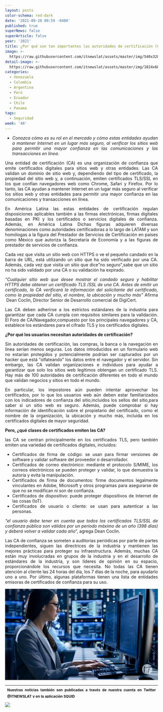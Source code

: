 ```yaml
---
layout: posts
color-schema: red-dark
date: '2021-09-20 09:59 -0400'
published: true
superNews: false
superArticle: false
year: '2021'
title: ¿Por qué son tan importantes las autoridades de certificación (CA)?
image: >-
  https://raw.githubusercontent.com/itnewslat/assets/master/img/540x320/Monitoreo-de-Red-p.jpg
detail-image: >-
  https://raw.githubusercontent.com/itnewslat/assets/master/img/1024x680/Monitoreo-de-Red-g.jpg
categories:
  - Venezuela
  - Colombia
  - Argentina
  - Perú
  - Ecuador
  - Chile
  - Panama
tags:
  - Seguridad
week: '40'
---
```

<ul style="list-style-type: disc; text-align: justify;">
	<li><em>C</em><em>onozca cómo es su rol en el mercado y cómo estas entidades ayudan a mantener Internet en un lugar más seguro, al verificar los sitios web para permitir una mayor confianza en las comunicaciones y las transacciones en línea.</em></li>
</ul>
<p style="text-align: justify;">Una entidad de certificación (CA) es una organización de confianza que emite certificados digitales para sitios web y otras entidades. Las CA validan un dominio de sitio web y, dependiendo del tipo de certificado, la propiedad del sitio web y, a continuación, emiten certificados TLS/SSL en los que confían navegadores web como Chrome, Safari y Firefox. Por lo tanto, las CA ayudan a mantener Internet en un lugar más seguro al verificar los sitios web y otras entidades para permitir una mayor confianza en las comunicaciones y transacciones en línea.</p>
<p style="text-align: justify;">En América Latina las estas entidades de certificación regulan disposiciones aplicables también a las firmas electrónicas, firmas digitales basadas en PKI y los certificados o servicios digitales de confianza. Además, en América Latina Dichas figuras adquieren diversas denominaciones como autoridades certificadoras a lo largo de LATAM y son homólogas a la figura del Prestador de Servicios de Certificación en paises como México que autoriza la Secretaría de Economía y a las figuras de prestador de servicios de confianza.</p>
<p style="text-align: justify;">Cada vez que visita un sitio web con HTTPS o ve el pequeño candado en la barra de URL, está utilizando un sitio que ha sido verificado por una CA. Además, cada vez que visita un sitio que dice"no seguro",sabe que un sitio no ha sido validado por una CA o su validación ha expirado.</p>
<p style="text-align: justify;"><em>“Cualquier sitio web que desee mostrar el candado seguro y habilitar HTTPS debe obtener un certificado TLS /SSL de una CA. Antes de emitir un certificado, la CA verificará la información del solicitante del certificado, como la propiedad del sitio, el nombre, la ubicación y mucho más”</em> Afirma  Dean Coclin, Director Senior de Desarrollo comercial de DigiCert.</p>
<p style="text-align: justify;">Las CA deben adherirse a los estrictos estándares de la industria para garantizar que cada CA cumpla con requisitos similares para la validación. El Foro de CA/Navegador,compuesto por los principales navegadores y CA, establece los estándares para el cifrado TLS y los certificados digitales.</p>
<p style="text-align: justify;"><strong>¿Por qué los usuarios necesitan autoridades de certificación?</strong></p>
<p style="text-align: justify;">Sin autoridades de certificación, las compras, la banca o la navegación en línea serían menos seguras. Los datos introducidos en un formulario web no estarían protegidos y potencialmente podrían ser capturados por un hacker que está "olfateando" los datos entre el navegador y el servidor. Sin embargo, las CA validan organizaciones e individuos para ayudar a garantizar que solo los sitios web legítimos obtengan un certificado TLS. Hay más de 100 autoridades de certificación diferentes en todo el mundo que validan negocios y sitios en todo el mundo.</p>
<p style="text-align: justify;">En particular, los impostores aún pueden intentar aprovechar los certificados, por lo que los usuarios web aún deben estar familiarizados con los indicadores de confianza del sitio,incluidos los sellos del sitio,para saber si un sitio web es seguro. Además, puede comprobar si hay información de identificación sobre el propietario del certificado, como el nombre de la organización, la ubicación y mucho más, incluida en los certificados digitales de mayor seguridad.</p>
<p style="text-align: justify;"><strong>Pero, ¿qué clases de certificados emiten las CA?</strong></p>
<p style="text-align: justify;">las CA se centran principalmente en los certificados TLS, pero también emiten una variedad de certificados digitales, incluidos:</p>

<ul style="text-align: justify;">
	<li>Certificados de firma de código: se usan para firmar versiones de software y validar software del proveedor o desarrollador.</li>
	<li>Certificados de correo electrónico: mediante el protocolo S/MIME, los correos electrónicos se pueden proteger y validar, lo que demuestra la autoría y evita la manipulación.</li>
	<li>Certificados de firma de documentos: firme documentos legalmente vinculantes en Adobe, Microsoft y otros programas para asegurarse de que no se modifican ni son de confianza.</li>
	<li>Certificados de dispositivo: puede proteger dispositivos de Internet de las cosas (IoT).</li>
	<li>Certificados de usuario o cliente: se usan para autenticar a las personas.</li>
</ul>
<p style="text-align: justify;"><em>“el usuario debe tener en cuenta que todos los certificados TLS/SSL de confianza pública son válidos por un período máximo de un año (398 días) y deberá volver a validar cada año</em>”, agrega Dean Coclin.</p>
<p style="text-align: justify;">Las CA de confianza se someten a auditorías periódicas por parte de partes independientes, siguen las directrices de la industria y mantienen las mejores prácticas para proteger su infraestructura. Además, muchas CA están muy involucradas en grupos de la industria y en el desarrollo de estándares de la industria, y son líderes de opinión en su espacio, proporcionándole los recursos que necesita. No todas las CA tienen atención al cliente las 24 horas del día, los 7 días de la noche, para ayudarlo uno a uno. Por último, algunas plataformas tienen una lista de entidades emisoras de certificados de confianza para su uso.</p>

![](https://raw.githubusercontent.com/itnewslat/assets/master/img/540x320/Monitoreo-de-Red-p.jpg)

<table style="height: 42px;" width="569">
<tbody>
<tr>
<td style="text-align: justify;"><sub><strong>Nuestras noticias también son publicadas a través de nuestra cuenta en Twitter <a href="https://twitter.com/itnewslat?lang=es">@ITNEWSLAT</a> y en la aplicación <a href="https://squidapp.co/en/">SQUID</a></strong></sub></td>
</tr>
</tbody>
</table>

<img src="https://tracker.metricool.com/c3po.jpg?hash=56f88a41e39ab42c063cc51676587a04"/>
